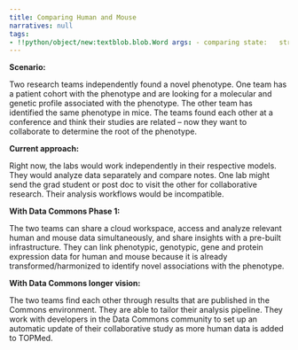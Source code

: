 ```yaml
---
title: Comparing Human and Mouse
narratives: null
tags:
- !!python/object/new:textblob.blob.Word args: - comparing state:   string: comparing   pos_tag: null
---
```

**Scenario:**

Two research teams independently found a novel phenotype. One team has
a patient cohort with the phenotype and are looking for a molecular
and genetic profile associated with the phenotype. The other team has
identified the same phenotype in mice. The teams found each other at a
conference and think their studies are related – now they want to
collaborate to determine the root of the phenotype.

**Current approach:**

Right now, the labs would work independently in their respective
models. They would analyze data separately and compare notes. One lab
might send the grad student or post doc to visit the other for
collaborative research. Their analysis workflows would be
incompatible.

**With Data Commons Phase 1:**

The two teams can share a cloud workspace, access and analyze relevant
human and mouse data simultaneously, and share insights with a
pre-built infrastructure. They can link phenotypic, genotypic, gene
and protein expression data for human and mouse because it is already
transformed/harmonized to identify novel associations with the
phenotype.

**With Data Commons longer vision:**

The two teams find each other through results that are published in
the Commons environment. They are able to tailor their analysis
pipeline. They work with developers in the Data Commons community to
set up an automatic update of their collaborative study as more human
data is added to TOPMed.